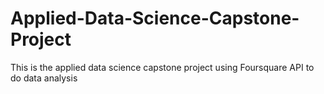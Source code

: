 # Applied-Data-Science-Capstone-Project
This is the applied data science capstone project using Foursquare API to do data analysis

